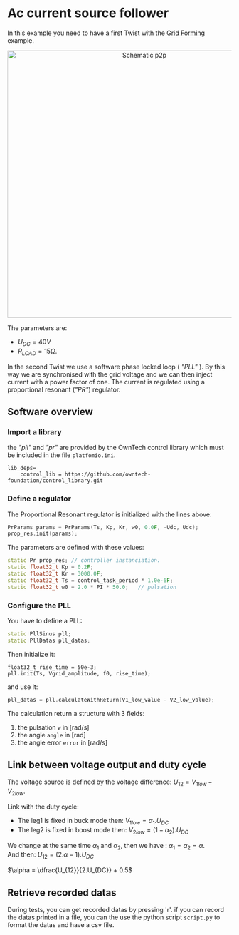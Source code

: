 # Ac current source follower

In this example you need to have a first Twist with the [Grid Forming](../grid_forming/README.md) example.

<div style="text-align:center"><img src="Image/schema_grid_following.png" alt="Schematic p2p" width="600"></div>

The parameters are:

* $U_{DC} = 40 V$
* $R_{LOAD} = 15 \Omega$.

In the second Twist we use a software phase locked loop ( _"PLL"_ ).
By this way we are synchronised with the grid voltage and we can then inject current
with a power factor of one. The current is regulated using a proportional resonant (_"PR"_)
regulator.

## Software overview 
### Import a library

the _"pll"_ and _"pr"_ are provided by the OwnTech control library which must be included 
in the file `platfomio.ini`.

```
lib_deps=
    control_lib = https://github.com/owntech-foundation/control_library.git
```
### Define a regulator

The Proportional Resonant regulator is initialized with the lines above:

```cpp
PrParams params = PrParams(Ts, Kp, Kr, w0, 0.0F, -Udc, Udc);
prop_res.init(params);
```

The parameters are defined with these values:

```cpp
static Pr prop_res; // controller instanciation. 
static float32_t Kp = 0.2F;
static float32_t Kr = 3000.0F;
static float32_t Ts = control_task_period * 1.0e-6F;
static float32_t w0 = 2.0 * PI * 50.0;   // pulsation
```

### Configure the PLL

You have to define a PLL:
```cpp
static PllSinus pll;
static PllDatas pll_datas;
```

Then initialize it:
```
float32_t rise_time = 50e-3;
pll.init(Ts, Vgrid_amplitude, f0, rise_time);
```

and use it:
```cpp
pll_datas = pll.calculateWithReturn(V1_low_value - V2_low_value);
```

The calculation return a structure with 3 fields:

1. the pulsation `w` in [rad/s]
2. the angle `angle` in [rad]
3. the angle error `error` in [rad/s]

## Link between voltage output and duty cycle

The voltage source is defined by the voltage difference: $U_{12} = V_{1low} - V_{2low}$.

Link with the duty cycle:

* The leg1 is fixed in buck mode then: $V_{1low} = \alpha_1 . U_{DC}$
* The leg2 is fixed in boost mode then: $V_{2low} = (1-\alpha_2) . U_{DC}$

We change at the same time $\alpha_1$ and $\alpha_2$, then we have : $\alpha_1 = \alpha_2 = \alpha$. <br>
And then: $U_{12} = (2.\alpha - 1).U_{DC}$

$\alpha = \dfrac{U_{12}}{2.U_{DC}}  + 0.5$

## Retrieve recorded datas

During tests, you can get recorded datas by pressing 'r'.
if you can record the datas printed in a file, you can the use the python script
`script.py` to format the datas and have a csv file.


